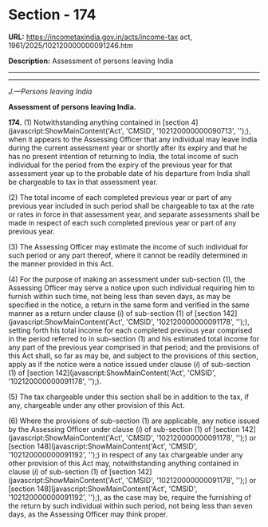 # Section - 174

**URL:** https://incometaxindia.gov.in/acts/income-tax act, 1961/2025/102120000000091246.htm

**Description:** Assessment of persons leaving India

---

****

_J.—Persons leaving India_

**Assessment of persons leaving India.**

**174.** (1) Notwithstanding anything contained in [section 4](javascript:ShowMainContent\('Act', 'CMSID', '102120000000090713', ''\);), when it appears to the Assessing Officer that any individual may leave India during the current assessment year or shortly after its expiry and that he has no present intention of returning to India, the total income of such individual for the period from the expiry of the previous year for that assessment year up to the probable date of his departure from India shall be chargeable to tax in that assessment year.

(2) The total income of each completed previous year or part of any previous year included in such period shall be chargeable to tax at the rate or rates in force in that assessment year, and separate assessments shall be made in respect of each such completed previous year or part of any previous year.

(3) The Assessing Officer may estimate the income of such individual for such period or any part thereof, where it cannot be readily determined in the manner provided in this Act.

(4) For the purpose of making an assessment under sub-section (1), the Assessing Officer may serve a notice upon such individual requiring him to furnish within such time, not being less than seven days, as may be specified in the notice, a return in the same form and verified in the same manner as a return under clause (_i_) of sub-section (1) of [section 142](javascript:ShowMainContent\('Act', 'CMSID', '102120000000091178', ''\);), setting forth his total income for each completed previous year comprised in the period referred to in sub-section (1) and his estimated total income for any part of the previous year comprised in that period; and the provisions of this Act shall, so far as may be, and subject to the provisions of this section, apply as if the notice were a notice issued under clause (_i_) of sub-section (1) of [section 142](javascript:ShowMainContent\('Act', 'CMSID', '102120000000091178', ''\);).

(5) The tax chargeable under this section shall be in addition to the tax, if any, chargeable under any other provision of this Act.

(6) Where the provisions of sub-section (1) are applicable, any notice issued by the Assessing Officer under clause (_i_) of sub-section (1) of [section 142](javascript:ShowMainContent\('Act', 'CMSID', '102120000000091178', ''\);) or [section 148](javascript:ShowMainContent\('Act', 'CMSID', '102120000000091192', ''\);) in respect of any tax chargeable under any other provision of this Act may, notwithstanding anything contained in clause (_i_) of sub-section (1) of [section 142](javascript:ShowMainContent\('Act', 'CMSID', '102120000000091178', ''\);) or [section 148](javascript:ShowMainContent\('Act', 'CMSID', '102120000000091192', ''\);), as the case may be, require the furnishing of the return by such individual within such period, not being less than seven days, as the Assessing Officer may think proper.